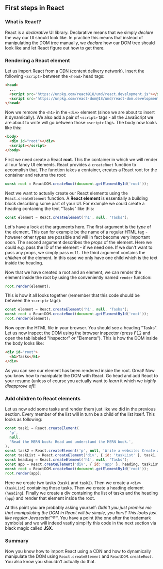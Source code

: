 ## First steps in React

### What is React?

React is a _declarative_ UI library. Declarative means that we simply _declare_ the way our UI should look like. In practice this means that instead of manipulating the DOM tree manually, we _declare_ how our DOM tree should look like and let React figure out how to get there.

### Rendering a React element

Let us import React from a CDN (content delivery network). Insert the following `<script>` between the `<head>` head tags:

```html
<head>
  ...
  <script src="https://unpkg.com/react@18/umd/react.development.js"></script>
  <script src="https://unpkg.com/react-dom@18/umd/react-dom.development.js"></script>
</head>
```

Now we remove the `<h1>` in the `<div>` element (since we are about to insert it dynamically). We also add a pair of `<script>` tags - all the JavaScript we are about to write will go between those `<script>` tags. The body now looks like this:

```html
<body>
  <div id="root"></div>
  <script></script>
</body>
```

First we need create a React **root**. This the container in which we will render all our fancy UI elements. React provides a `createRoot` function to accomplish that. The function takes a container, creates a React root for the container and returns the root:

```javascript
const root = ReactDOM.createRoot(document.getElementById('root'));
```

Next we want to actually create our React elements using the `React.createElement` function. A **React element** is essentially a building block describing some part of your UI. For example we could create a heading containing the text "Tasks" like this:

```javascript
const element = React.createElement('h1', null, 'Tasks');
```

Let's have a look at the arguments here. The first argument is the _type_ of the element. This can for example be the name of a regular HTML tag - however other types are possible and will in fact become very important soon. The second argument describes the _props_ of the element. Here we could e.g. pass the ID of the element - if we need one. If we don't want to pass any props, we simply pass `null`. The third argument contains the _children_ of the element. In this case we only have one child which is the text inside the heading.

Now that we have created a root and an element, we can render the element inside the root by using the conveniently named `render` function:

```javascript
root.render(element);
```

This is how it all looks together (remember that this code should be between the `<script>` tags):

```javascript
const element = React.createElement('h1', null, 'Tasks');
const root = ReactDOM.createRoot(document.getElementById('root'));
root.render(element);
```

Now open the HTML file in your browser. You should see a heading "Tasks". Let us now inspect the DOM using the browser inspector (press <kbd>F12</kbd> and open the tab labeled "Inspector" _or_ "Elements"). This is how the DOM inside the body looks like:

```html
<div id="root">
  <h1>Tasks</h1>
</div>
```

As you can see our element has been rendered inside the root. Great! Now you know how to manipulate the DOM with React. Go head and add React to your resume (unless of course you actually want to _learn_ it which we _highly disapprove of_)!

### Add children to React elements

Let us now add some tasks and render them just like we did in the previous section. Every member of the list will in turn be a child of the list itself. This looks as following:

```javascript
const task1 = React.createElement(
  'p',
  null,
  'Read the MERN book: Read and understand the MERN book.',
);
const task2 = React.createElement('p', null, 'Write a website: Create a new and cool website.');
const taskList = React.createElement('div', { id: 'taskList' }, task1, task2);
const heading = React.createElement('h1', null, 'Tasks');
const app = React.createElement('div', { id: 'app' }, heading, taskList);
const root = ReactDOM.createRoot(document.getElementById('root'));
root.render(app);
```

Here we create two tasks (`task1` and `task2`). Then we create a `<div>` (`taskList`) containing those tasks. Then we create a heading element (`heading`). Finally we create a div containing the list of tasks and the heading (`app`) and render that element inside the root.

At this point you are probably asking yourself: _Didn't you just promise me that manipulating the DOM in React will be simple, you liars? This looks just like regular Javascript™®℠._ You have a point (the one after the trademark symbols) and we will indeed vastly simplify this code in the next section via black magic called **JSX**.

### Summary

Now you know how to import React using a CDN and how to dynamically manipulate the DOM using `React.createElement` and `ReactDOM.createRoot`. You also know you shouldn't actually do that.
